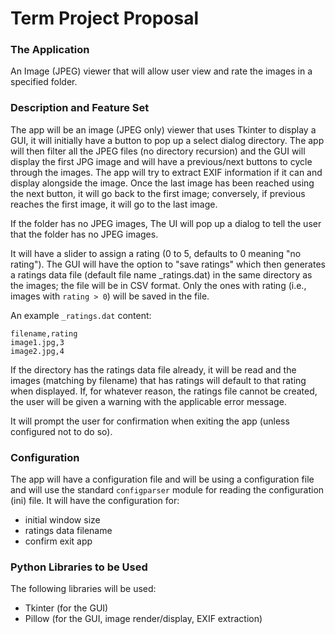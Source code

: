 # Term Project Proposal

### The Application

An Image (JPEG) viewer that will allow user view and rate the images in a specified folder.

### Description and Feature Set

The app will be an image (JPEG only) viewer that uses Tkinter to display a GUI, it will initially have a button to pop up a select dialog directory.  The app will then filter all the JPEG files (no directory recursion) and the GUI will display the first JPG image and will have a previous/next buttons to cycle through the images.  The app will try to extract EXIF information if it can and display alongside the image.  Once the last image has been reached using the next button, it will go back to the first image; conversely, if previous reaches the first image, it will go to the last image.

If the folder has no JPEG images, The UI will pop up a dialog to tell the user that the folder has no JPEG images.

It will have a slider to assign a rating (0 to 5, defaults to 0 meaning "no rating").  The GUI will have the option to "save ratings" which then generates a ratings data file (default file name _ratings.dat) in the same directory as the images; the file will be in CSV format.  Only the ones with rating (i.e., images with `rating > 0`) will be saved in the file.  

An example `_ratings.dat` content:

```csv
filename,rating
image1.jpg,3
image2.jpg,4
```

If the directory has the ratings data file already, it will be read and the images (matching by filename) that has ratings will default to that rating when displayed.  If, for whatever reason, the ratings file cannot be created, the user will be given a warning with the applicable error message.

It will prompt the user for confirmation when exiting the app (unless configured not to do so).

### Configuration

The app will have a configuration file and will be using a configuration file and will use the standard `configparser` module for reading the configuration (ini) file.  It will have the configuration for:

- initial window size
- ratings data filename
- confirm exit app

### Python Libraries to be Used

The following libraries will be used:

- Tkinter (for the GUI)
- Pillow (for the GUI, image render/display, EXIF extraction)
